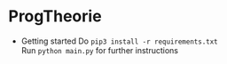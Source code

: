 # ProgTheorie

- Getting started
Do `pip3 install -r requirements.txt` <br>
Run `python main.py` for further instructions

